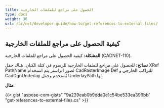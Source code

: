 ```yaml
---
title: الحصول على مراجع للملفات الخارجية
type: docs
weight: 36
url: /ar/net/developer-guide/how-to/get-references-to-external-files/
---
```


## **كيفية الحصول على مراجع للملفات الخارجية**

**المشكلة:** كيفية الحصول على مراجع للملفات الخارجية (CADNET-110).

**نصائح:** للحصول على مراجع للملفات الخارجية للرسوم في كتلة الكيان، هناك حقل XRef PathName لصور الراستر يتم استخدام CadRasterImage Def للتراكب الخارجي و CadDgnUnderlay تُستخدم وحقل UnderlayPath لها.

**مثال:**

{{< gist "aspose-com-gists" "9a239eab0b9dda0e1c54be533ea399bb" "get-references-to-external-files.cs" >}}

